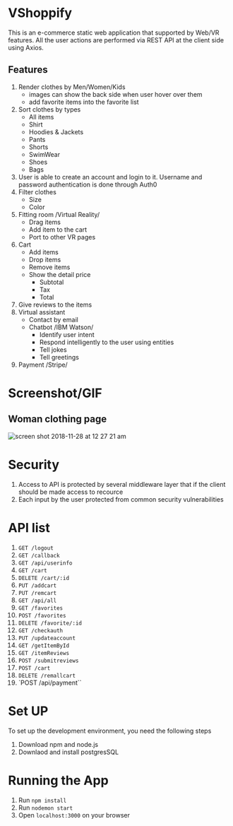 # VShoppify
This is an e-commerce static web application that supported by Web/VR features. All the user actions are performed via REST API at the client side using Axios.

## Features
1. Render clothes by Men/Women/Kids
    * images can show the back side when user hover over them
    * add favorite items into the favorite list
2. Sort clothes by types
    * All items
    * Shirt
    * Hoodies & Jackets
    * Pants 
    * Shorts
    * SwimWear
    * Shoes
    * Bags
3. User is able to create an account and login to it. Username and password authentication is done through Auth0
4. Filter clothes 
    * Size
    * Color
5. Fitting room /Virtual Reality/
    * Drag items
    * Add item to the cart
    * Port to other VR pages
6. Cart
    * Add items
    * Drop items
    * Remove items
    * Show the detail price
      * Subtotal
      * Tax
      * Total
7. Give reviews to the items
8. Virtual assistant
    * Contact by email
    * Chatbot /IBM Watson/
      * Identify user intent
      * Respond intelligently to the user using entities
      * Tell jokes
      * Tell greetings
9. Payment /Stripe/
# Screenshot/GIF
## Woman clothing page
![screen shot 2018-11-28 at 12 27 21 am](https://user-images.githubusercontent.com/24214152/49138592-71a50a80-f2a4-11e8-8b4d-338e2dfce833.png)

# Security
  1. Access to API is protected by several middleware layer that if the client should be made access to recource
  2. Each input by the user protected from common security vulnerabilities
# API list
  1. `GET /logout`
  2. `GET /callback`
  3. `GET /api/userinfo`
  4. `GET /cart`
  5. `DELETE /cart/:id`
  6. `PUT /addcart`
  7. `PUT /remcart`
  8. `GET /api/all`
  9. `GET /favorites`
  10. `POST /favorites`
  11. `DELETE /favorite/:id`
  12. `GET /checkauth`
  13. `PUT /updateaccount`
  14. `GET /getItemById`
  15. `GET /itemReviews`
  16. `POST /submitreviews`
  17. `POST /cart`
  18. `DELETE /remallcart`
  19. `POST /api/payment``
# Set UP
To set up the development environment, you need the following steps
  1. Download npm and node.js
  2. Downlaod and install postgresSQL
# Running the App
  1. Run `npm install`
  2. Run `nodemon start`
  3. Open `localhost:3000` on your browser
